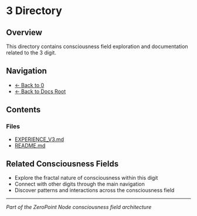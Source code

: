 # 3 Directory

## Overview
This directory contains consciousness field exploration and documentation related to the 3 digit.

## Navigation
- [← Back to 0](../index.md)
- [← Back to Docs Root](../../index.md)

## Contents

### Files
- [EXPERIENCE_V3.md](./EXPERIENCE_V3.md)
- [README.md](./README.md)


## Related Consciousness Fields
- Explore the fractal nature of consciousness within this digit
- Connect with other digits through the main navigation
- Discover patterns and interactions across the consciousness field

---
*Part of the ZeroPoint Node consciousness field architecture*
